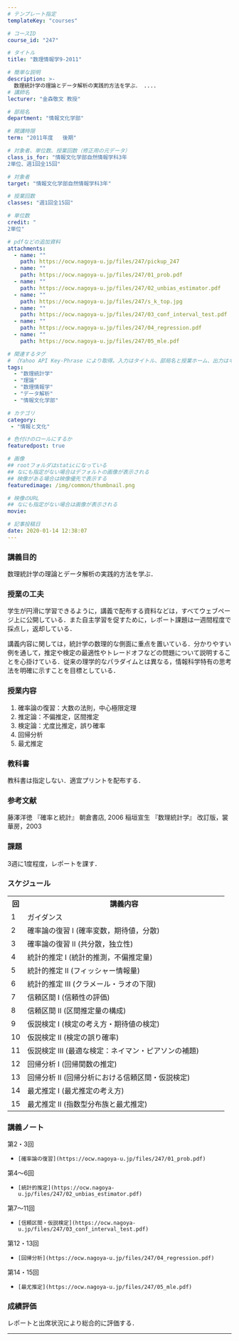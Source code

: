 ```yaml
---
# テンプレート指定
templateKey: "courses"

# コースID
course_id: "247"

# タイトル
title: "数理情報学9-2011"

# 簡単な説明
description: >-
  数理統計学の理論とデータ解析の実践的方法を学ぶ． ....
# 講師名
lecturer: "金森敬文 教授"

# 部局名
department: "情報文化学部"

# 開講時限
term: "2011年度	後期"

# 対象者、単位数、授業回数（修正用の元データ）
class_is_for: "情報文化学部自然情報学科3年
2単位、週1回全15回"

# 対象者
target: "情報文化学部自然情報学科3年"

# 授業回数
classes: "週1回全15回"

# 単位数
credit: "
2単位"

# pdfなどの追加資料
attachments:
  - name: "" 
    path: https://ocw.nagoya-u.jp/files/247/pickup_247
  - name: "" 
    path: https://ocw.nagoya-u.jp/files/247/01_prob.pdf
  - name: "" 
    path: https://ocw.nagoya-u.jp/files/247/02_unbias_estimator.pdf
  - name: "" 
    path: https://ocw.nagoya-u.jp/files/247/s_k_top.jpg
  - name: "" 
    path: https://ocw.nagoya-u.jp/files/247/03_conf_interval_test.pdf
  - name: "" 
    path: https://ocw.nagoya-u.jp/files/247/04_regression.pdf
  - name: "" 
    path: https://ocw.nagoya-u.jp/files/247/05_mle.pdf

# 関連するタグ
# （Yahoo API Key-Phrase により取得。入力はタイトル、部局名と授業ホーム、出力はキーフレーズ（tags））
tags:
  - "数理統計学"
  - "理論"
  - "数理情報学"
  - "データ解析"
  - "情報文化学部"

# カテゴリ
category:
 - "情報と文化"

# 色付けのロールにするか
featuredpost: true

# 画像
## rootフォルダはstaticになっている
## なにも指定がない場合はデフォルトの画像が表示される
## 映像がある場合は映像優先で表示する
featuredimage: /img/common/thumbnail.png

# 映像のURL
## なにも指定がない場合は画像が表示される
movie: 

# 記事投稿日
date: 2020-01-14 12:38:07
---
```


### 講義目的

数理統計学の理論とデータ解析の実践的方法を学ぶ．


### 授業の工夫

学生が円滑に学習できるように，講義で配布する資料などは，すべてウェブページ上に公開している．また自主学習を促すために，レポート課題は一週間程度で採点し，返却している．

講義内容に関しては，統計学の数理的な側面に重点を置いている．分かりやすい例を通して，推定や検定の最適性やトレードオフなどの問題について説明することを心掛けている．従来の理学的なパラダイムとは異なる，情報科学特有の思考法を明確に示すことを目標としている．





### 授業内容

1. 確率論の復習：大数の法則，中心極限定理
2. 推定論：不偏推定，区間推定
3. 検定論：尤度比推定，誤り確率
4. 回帰分析
5. 最尤推定

### 教科書

教科書は指定しない．適宜プリントを配布する．

### 参考文献

藤澤洋徳 『確率と統計』 朝倉書店, 2006
稲垣宣生 『数理統計学』 改訂版，裳華房，2003

### 課題

3週に1度程度，レポートを課す．


<h3>スケジュール</h3>
<table class="basic" width="455">
<tr>
<th width="20" class="center">回</th>
<th width="435" class="center">講義内容</th>
</tr>

<tr>
<td width="20" class="center">1</td>
<td width="435">ガイダンス</td>
</tr>

<tr>
<td width="20" class="center">2</td>
<td width="435">確率論の復習 I (確率変数，期待値，分散)</td>
</tr>

<tr>
<td width="20" class="center">3</td>
<td width="435">確率論の復習 II (共分散，独立性)</td>
</tr>

<tr>
<td width="20" class="center">4</td>
<td width="435">統計的推定 I   (統計的推測，不偏推定量)</td>
</tr>

<tr>
<td width="20" class="center">5</td>
<td width="435">統計的推定 II  (フィッシャー情報量)</td>
</tr>

<tr>
<td width="20" class="center">6</td>
<td width="435">統計的推定 III (クラメール・ラオの下限)</td>
</tr>

<tr>
<td width="20" class="center">7</td>
<td width="435">信頼区間 I  (信頼性の評価)</td>
</tr>

<tr>
<td width="20" class="center">8</td>
<td width="435">信頼区間 II (区間推定量の構成)</td>
</tr>

<tr>
<td width="20" class="center">9</td>
<td width="435">仮説検定 I (検定の考え方・期待値の検定)</td>
</tr>

<tr>
<td width="20" class="center">10</td>
<td width="435">仮説検定 II  (検定の誤り確率)</td>
</tr>

<tr>
<td width="20" class="center">11</td>
<td width="435">仮説検定 III (最適な検定：ネイマン・ピアソンの補題)</td>
</tr>

<tr>
<td width="20" class="center">12</td>
<td width="435">回帰分析 I   (回帰関数の推定)</td>
</tr>

<tr>
<td width="20" class="center">13</td>
<td width="435">回帰分析 II  (回帰分析における信頼区間・仮説検定)</td>
</tr>

<tr>
<td width="20" class="center">14</td>
<td width="435">最尤推定 I   (最尤推定の考え方)</td>
</tr>

<tr>
<td width="20" class="center">15</td>
<td width="435">最尤推定 II  (指数型分布族と最尤推定)</td>
</tr>

</table>


### 講義ノート



第2・3回


-     [確率論の復習](https://ocw.nagoya-u.jp/files/247/01_prob.pdf) 


第4〜6回


-     [統計的推定](https://ocw.nagoya-u.jp/files/247/02_unbias_estimator.pdf) 


第7〜11回


-     [信頼区間・仮説検定](https://ocw.nagoya-u.jp/files/247/03_conf_interval_test.pdf) 


第12・13回


-     [回帰分析](https://ocw.nagoya-u.jp/files/247/04_regression.pdf) 


第14・15回


-     [最尤推定](https://ocw.nagoya-u.jp/files/247/05_mle.pdf) 






### 成績評価

レポートと出席状況により総合的に評価する．





-----